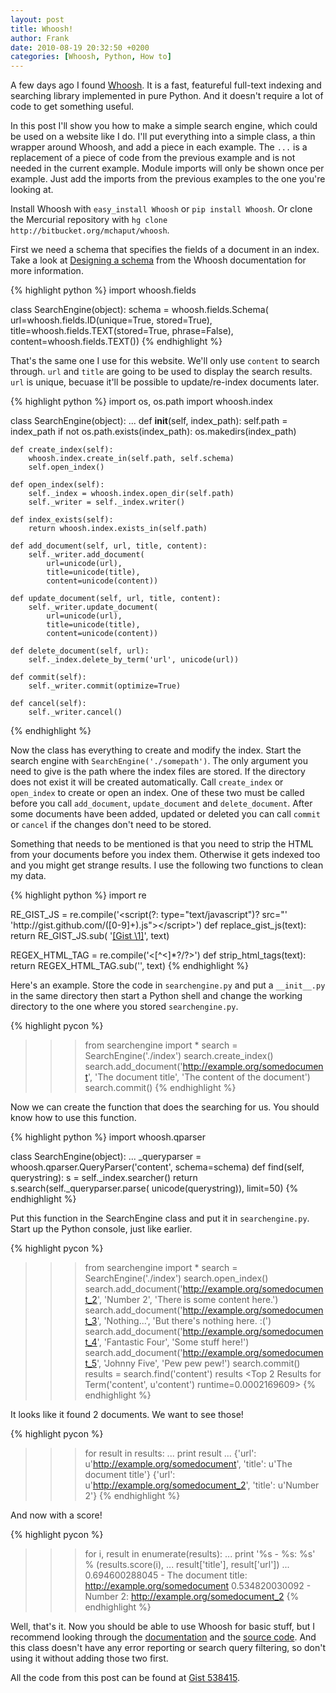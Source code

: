```yaml
---
layout: post
title: Whoosh!
author: Frank
date: 2010-08-19 20:32:50 +0200
categories: [Whoosh, Python, How to]
---
```


A few days ago I found [Whoosh][1]. It is a fast, featureful full-text indexing
and searching library implemented in pure Python. And it doesn't require a lot
of code to get something useful.

In this post I'll show you how to make a simple search engine, which could be
used on a website like I do. I'll put everything into a simple class, a thin
wrapper around Whoosh, and add a piece in each example. The `...` is a
replacement of a piece of code from the previous example and is not needed in
the current example. Module imports will only be shown once per example. Just
add the imports from the previous examples to the one you're looking at.

Install Whoosh with `easy_install Whoosh` or `pip install Whoosh`. Or clone the
Mercurial repository with `hg clone http://bitbucket.org/mchaput/whoosh`.

First we need a schema that specifies the fields of a document in an index.
Take a look at [Designing a schema][3] from the Whoosh documentation for more
information.

{% highlight python %}
import whoosh.fields

class SearchEngine(object):
    schema = whoosh.fields.Schema(
        url=whoosh.fields.ID(unique=True, stored=True),
        title=whoosh.fields.TEXT(stored=True, phrase=False),
        content=whoosh.fields.TEXT())
{% endhighlight %}

That's the same one I use for this website. We'll only use `content` to search
through. `url` and `title` are going to be used to display the search results.
`url` is unique, becuase it'll be possible to update/re-index documents later.

{% highlight python %}
import os, os.path
import whoosh.index

class SearchEngine(object):
    ...
    def __init__(self, index_path):
        self.path = index_path
        if not os.path.exists(index_path):
            os.makedirs(index_path)

    def create_index(self):
        whoosh.index.create_in(self.path, self.schema)
        self.open_index()

    def open_index(self):
        self._index = whoosh.index.open_dir(self.path)
        self._writer = self._index.writer()

    def index_exists(self):
        return whoosh.index.exists_in(self.path)

    def add_document(self, url, title, content):
        self._writer.add_document(
            url=unicode(url),
            title=unicode(title),
            content=unicode(content))

    def update_document(self, url, title, content):
        self._writer.update_document(
            url=unicode(url),
            title=unicode(title),
            content=unicode(content))

    def delete_document(self, url):
        self._index.delete_by_term('url', unicode(url))

    def commit(self):
        self._writer.commit(optimize=True)

    def cancel(self):
        self._writer.cancel()
{% endhighlight %}

Now the class has everything to create and modify the index. Start the search
engine with `SearchEngine('./somepath')`. The only argument you need to give is
the path where the index files are stored. If the directory does not exist it
will be created automatically. Call `create_index` or `open_index` to create or
open an index. One of these two must be called before you call `add_document`,
`update_document` and `delete_document`. After some documents have been added,
updated or deleted you can call `commit` or `cancel` if the changes don't need
to be stored.

Something that needs to be mentioned is that you need to strip the HTML from
your documents before you index them. Otherwise it gets indexed too and
you might get strange results. I use the following two functions to clean my
data.

{% highlight python %}
import re

RE_GIST_JS = re.compile('<script(?: type="text\/javascript")? src="'
    'http:\/\/gist.github.com\/([0-9]+)\.js"><\/script>')
def replace_gist_js(text):
    return RE_GIST_JS.sub(
        '<a href="http://gist.github.com/\1">[Gist \1]</a>', text)

REGEX_HTML_TAG = re.compile('<[^<]*?/?>')
def strip_html_tags(text):
    return REGEX_HTML_TAG.sub('', text)
{% endhighlight %}

Here's an example. Store the code in `searchengine.py` and put a `__init__.py`
in the same directory then start a Python shell and change the working directory
to the one where you stored `searchengine.py`.

{% highlight pycon %}
>>> from searchengine import *
>>> search = SearchEngine('./index')
>>> search.create_index()
>>> search.add_document('http://example.org/somedocument',
    'The document title', 'The content of the document')
>>> search.commit()
{% endhighlight %}

Now we can create the function that does the searching for us. You should know
how to use this function.

{% highlight python %}
import whoosh.qparser

class SearchEngine(object):
    ...
    _queryparser = whoosh.qparser.QueryParser('content', schema=schema)
    def find(self, querystring):
        s = self._index.searcher()
        return s.search(self._queryparser.parse(
            unicode(querystring)), limit=50)
{% endhighlight %}

Put this function in the SearchEngine class and put it in `searchengine.py`.
Start up the Python console, just like earlier.

{% highlight pycon %}
>>> from searchengine import *
>>> search = SearchEngine('./index')
>>> search.open_index()
>>> search.add_document('http://example.org/somedocument_2',
    'Number 2', 'There is some content here.')
>>> search.add_document('http://example.org/somedocument_3',
    'Nothing...', 'But there\'s nothing here. :(')
>>> search.add_document('http://example.org/somedocument_4',
    'Fantastic Four', 'Some stuff here!')
>>> search.add_document('http://example.org/somedocument_5',
    'Johnny Five', 'Pew pew pew!')
>>> search.commit()
>>> results = search.find('content')
>>> results
<Top 2 Results for Term('content', u'content') runtime=0.0002169609>
{% endhighlight %}

It looks like it found 2 documents. We want to see those!

{% highlight pycon %}
>>> for result in results:
...     print result
...
{'url': u'http://example.org/somedocument',
    'title': u'The document title'}
{'url': u'http://example.org/somedocument_2',
    'title': u'Number 2'}
{% endhighlight %}

And now with a score!

{% highlight pycon %}
>>> for i, result in enumerate(results):
...     print '%s - %s: %s' % (results.score(i),
...         result['title'], result['url'])
...
0.694600288045 - The document title: http://example.org/somedocument
0.534820030092 - Number 2: http://example.org/somedocument_2
{% endhighlight %}

Well, that's it. Now you should be able to use Whoosh for basic stuff, but I
recommend looking through the [documentation][4] and the [source code][5].
And this class doesn't have any error reporting or search query filtering, so
don't using it without adding those two first.

All the code from this post can be found at [Gist 538415][6].


 [1]: http://bitbucket.org/mchaput/whoosh/wiki/Home
 [3]: http://packages.python.org/Whoosh/schema.html
 [4]: http://packages.python.org/Whoosh/
 [5]: http://bitbucket.org/mchaput/whoosh/src/tip/src/whoosh/
 [6]: http://gist.github.com/538415

